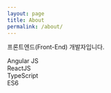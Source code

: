 ```yaml
---
layout: page
title: About
permalink: /about/
---
```


프론트엔드(Front-End) 개발자입니다.

Angular JS  
ReactJS  
TypeScript  
ES6






